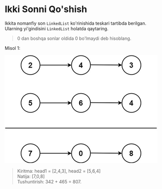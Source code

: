 # Ikki Sonni Qo'shish

Ikkita nomanfiy son ```LinkedList``` ko'rinishida teskari tartibda berilgan. 
Ularning yi'gindisini ```LinkedList``` holatda qaytaring.

> 0 dan boshqa sonlar oldida 0 bo'lmaydi deb hisoblang.

Misol 1:

![img.png](img.png)

> Kiritma: head1 = [2,4,3], head2 = [5,6,4]\
> Natija: [7,0,8]\
> Tushuntirish: 342 + 465 = 807.